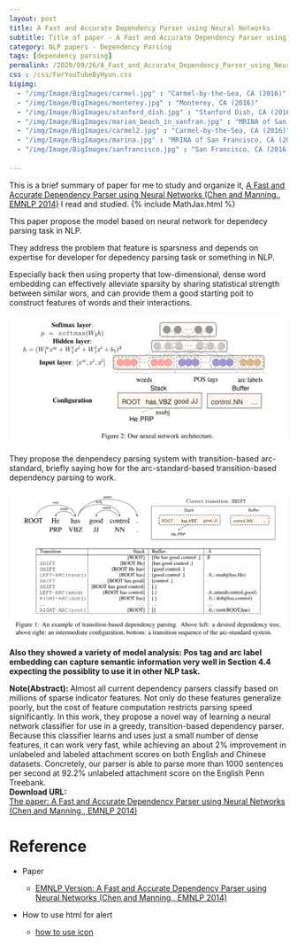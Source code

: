 ```yaml
---
layout: post
title: A Fast and Accurate Dependency Parser using Neural Networks
subtitle: Title of paper - A Fast and Accurate Dependency Parser using Neural Networks
category: NLP papers - Dependency Parsing
tags: [dependency parsing]
permalink: /2020/09/26/A_Fast_and_Accurate_Dependency_Parser_using_Neural_Networks/
css : /css/ForYouTubeByHyun.css
bigimg: 
  - "/img/Image/BigImages/carmel.jpg" : "Carmel-by-the-Sea, CA (2016)"
  - "/img/Image/BigImages/monterey.jpg" : "Monterey, CA (2016)"
  - "/img/Image/BigImages/stanford_dish.jpg" : "Stanford Dish, CA (2016)"
  - "/img/Image/BigImages/marian_beach_in_sanfran.jpg" : "MRINA of San Francisco, CA (2016)"
  - "/img/Image/BigImages/carmel2.jpg" : "Carmel-by-the-Sea, CA (2016)"
  - "/img/Image/BigImages/marina.jpg" : "MRINA of San Francisco, CA (2016)"
  - "/img/Image/BigImages/sanfrancisco.jpg" : "San Francisco, CA (2016)"
  
---
```


This is a brief summary of paper for me to study and organize it, [A Fast and Accurate Dependency Parser using Neural Networks (Chen and Manning., EMNLP 2014)](https://www.aclweb.org/anthology/D14-1082/) I read and studied. 
{% include MathJax.html %}

This paper propose the model based on neural network for dependecy parsing task in NLP.

They address the problem that feature is sparsness and depends on expertise for developer for depedency parsing task or something in NLP. 

Especially back then using property that low-dimensional, dense word embedding can effectively alleviate sparsity by sharing statistical strength between similar wors, and can provide them a good starting poit to construct features of words and their interactions.


![Chen and Manning., EMNLP 2014](/img/Image/NaturalLanguageProcessing/NLPLabs/Paper_Investigation/Dependecy_Parsing/2020-09-26-A_Fast_and_Accurate_Dependency_Parser_using_Neural_Networks//transition_based_dependency_parsing_architecture.PNG)


They propose the denpendecy parsing system with transition-based arc-standard, briefly saying how for the arc-standard-based transition-based dependency parsing to work.

![Chen and Manning. EMNLP 2014](/img/Image/NaturalLanguageProcessing/NLPLabs/Paper_Investigation/Dependecy_Parsing/2020-09-26-A_Fast_and_Accurate_Dependency_Parser_using_Neural_Networks/transition_based_dependency_parsing.PNG)

**Also they showed a variety of model analysis: Pos tag and arc label embedding can capture semantic information very well in Section 4.4 expecting the possiblity to use it in other NLP task.**

<div class="alert alert-info" role="alert"><i class="fa fa-info-circle"></i> <b>Note(Abstract): </b>
Almost all current dependency parsers classify based on millions of sparse indicator features. Not only do these features generalize poorly, but the cost of feature computation restricts parsing speed significantly. In this work, they propose a novel way of learning a neural network classifier for use in a greedy, transition-based dependency parser. Because this classifier learns and uses just a small number of dense features, it can work very fast, while achieving an about 2% improvement in unlabeled and labeled attachment scores on both English and Chinese datasets. Concretely, our parser is able to parse more than 1000 sentences per second at 92.2% unlabeled attachment score on the English Penn Treebank.
</div>
    
<div class="alert alert-success" role="alert"><i class="fa fa-paperclip fa-lg"></i> <b>Download URL: </b><br>
  <a href="https://www.aclweb.org/anthology/D14-1082/">The paper: A Fast and Accurate Dependency Parser using Neural Networks (Chen and Manning., EMNLP 2014)</a>
</div>

# Reference 

- Paper 
  - [EMNLP Version: A Fast and Accurate Dependency Parser using Neural Networks (Chen and Manning., EMNLP 2014)](https://www.aclweb.org/anthology/D14-1082/)
  
- How to use html for alert
  - [how to use icon](http://idratherbewriting.com/documentation-theme-jekyll/mydoc_icons.html)
    


